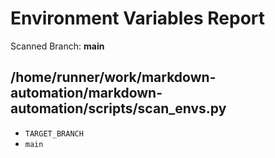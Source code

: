 # Environment Variables Report
Scanned Branch: **main**

## /home/runner/work/markdown-automation/markdown-automation/scripts/scan_envs.py
- `TARGET_BRANCH`
- `main`
